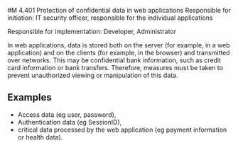 #M 4.401 Protection of confidential data in web applications
Responsible for initiation: IT security officer, responsible for the individual applications

Responsible for implementation: Developer, Administrator

In web applications, data is stored both on the server (for example, in a web application) and on the clients (for example, in the browser) and transmitted over networks. This may be confidential bank information, such as credit card information or bank transfers. Therefore, measures must be taken to prevent unauthorized viewing or manipulation of this data.



## Examples 
* Access data (eg user, password),
* Authentication data (eg SessionID),
* critical data processed by the web application (eg payment information or health data).




